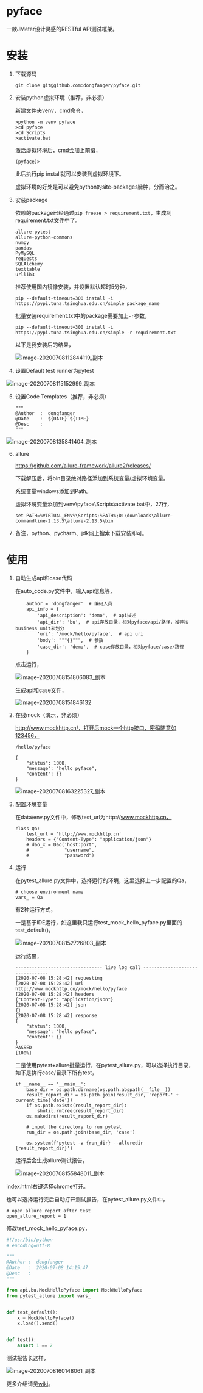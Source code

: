 # pyface

一款JMeter设计灵感的RESTful API测试框架。

# 安装

1. 下载源码

    ```shell
    git clone git@github.com:dongfanger/pyface.git
    ```

2. 安装python虚拟环境（推荐，非必须）

    新建文件夹venv，cmd命令，

    ```shell
    >python -m venv pyface
    >cd pyface
    >cd Scripts
    >activate.bat
    ```

    激活虚拟环境后，cmd会加上前缀，

    ```
    (pyface)>
    ```

    此后执行pip install就可以安装到虚拟环境下。

    虚拟环境的好处是可以避免python的site-packages臃肿，分而治之。

3. 安装package

   依赖的package已经通过`pip freeze > requirement.txt`，生成到requirement.txt文件中了。
   
   ```
   allure-pytest
   allure-python-commons
   numpy
   pandas
   PyMySQL
   requests
   SQLAlchemy
   texttable
   urllib3
   ```
   
   推荐使用国内镜像安装，并设置默认超时5分钟，
   
   ```
   pip --default-timeout=300 install -i https://pypi.tuna.tsinghua.edu.cn/simple package_name
   ```
   
   批量安装requirement.txt中的package需要加上`-r`参数，
   
   ```
   pip --default-timeout=300 install -i https://pypi.tuna.tsinghua.edu.cn/simple -r requirement.txt
   ```
   
   以下是我安装后的结果，
   
   ![image-20200708112844119_副本](README/image-20200708112844119_副本.jpg)
   
4. 设置Default test runner为pytest

![image-20200708115152999_副本](README/image-20200708115152999_副本.jpg)

5. 设置Code Templates（推荐，非必须）

   ```
   """
   @Author  :  dongfanger
   @Date    :  ${DATE} ${TIME}
   @Desc    :  
   """
   ```


![image-20200708135841404_副本](README/image-20200708135841404_副本.jpg)

6. allure

   https://github.com/allure-framework/allure2/releases/

   下载解压后，将bin目录绝对路径添加到系统变量/虚拟环境变量。

   系统变量windows添加到Path。

   虚拟环境变量添加到venv\pyface\Scripts\activate.bat中，27行，

   ```
   set PATH=%VIRTUAL_ENV%\Scripts;%PATH%;D:\downloads\allure-commandline-2.13.5\allure-2.13.5\bin
   ```

7. 备注，python、pycharm、jdk网上搜索下载安装即可。

# 使用

1. 自动生成api和case代码

   在auto_code.py文件中，输入api信息等，

   ```
       author = 'dongfanger'  # 编码人员
       api_info = {
           'api_description': 'demo',  # api描述
           'api_dir': 'bu',  # api存放目录，相对pyface/api/路径，推荐按business unit来划分
           'uri': '/mock/hello/pyface',  # api uri
           'body': """{}""",  # 参数
           'case_dir': 'demo',  # case存放目录，相对pyface/case/路径
       }
   ```

   点击运行，

   ![image-20200708151806083_副本](README/image-20200708151806083_副本.jpg)

   生成api和case文件，

   ![image-20200708151846132](C:\Users\class100\AppData\Roaming\Typora\typora-user-images\image-20200708151846132.png)

2. 在线mock（演示，非必须）

   http://www.mockhttp.cn/，打开后mock一个http接口，密码随意如123456，

   ```
   /hello/pyface
   
   {
       "status": 1000,
       "message": "hello pyface",
       "content": {}
   }
   ```
   ![image-20200708163225327_副本](README/image-20200708163225327_副本.jpg)
   
3. 配置环境变量

   在data\env.py文件中，修改test_url为http://www.mockhttp.cn，
   
   ```
   class Qa:
       test_url = 'http://www.mockhttp.cn'
       headers = {"Content-Type": "application/json"}
       # dao_x = Dao('host:port',
       #             "username",
       #             "password")
   ```

4. 运行

   在pytest_allure.py文件中，选择运行的环境，这里选择上一步配置的Qa，

   ```
   # choose environment name
   vars_ = Qa
   ```

   有2种运行方式，

   一是基于IDE运行，如这里我只运行test\_mock\_hello\_pyface.py里面的test\_default()，

   ![image-20200708152726803_副本](README/image-20200708152726803_副本.jpg)

   运行结果，

   ```
   -------------------------------- live log call --------------------------------
   [2020-07-08 15:28:42] requesting
   [2020-07-08 15:28:42] url
   http://www.mockhttp.cn//mock/hello/pyface
   [2020-07-08 15:28:42] headers
   {"Content-Type": "application/json"}
   [2020-07-08 15:28:42] json
   {}
   [2020-07-08 15:28:42] response
   {
       "status": 1000,
       "message": "hello pyface",
       "content": {}
   }
   PASSED                                                                   [100%]
   ```

   二是使用pytest+allure批量运行，在pytest_allure.py，可以选择执行目录，如下是执行case/目录下所有test，

   ```
   if __name__ == '__main__':
       base_dir = os.path.dirname(os.path.abspath(__file__))
       result_report_dir = os.path.join(result_dir, 'report-' + current_time('date'))
       if os.path.exists(result_report_dir):
           shutil.rmtree(result_report_dir)
       os.makedirs(result_report_dir)
   
       # input the directory to run pytest
       run_dir = os.path.join(base_dir, 'case')
       
       os.system(f'pytest -v {run_dir} --alluredir {result_report_dir}')
   ```

   运行后会生成allure测试报告，

   ![image-20200708155848011_副本](README/image-20200708155848011_副本.jpg)

index.html右键选择chrome打开。

也可以选择运行完后自动打开测试报告，在pytest_allure.py文件中，

```
# open allure report after test
open_allure_report = 1
```

修改test\_mock\_hello\_pyface.py，

```python
#!/usr/bin/python
# encoding=utf-8

"""
@Author :  dongfanger
@Date   :  2020-07-08 14:15:47
@Desc   : 
"""

from api.bu.MockHelloPyface import MockHelloPyface
from pytest_allure import vars_


def test_default():
    x = MockHelloPyface()
    x.load().send()


def test():
    assert 1 == 2
```

测试报告长这样，

![image-20200708160148061_副本](README/image-20200708160148061_副本.jpg)



更多介绍请见[wiki](https://github.com/dongfanger/pyface/wiki/介绍)。







